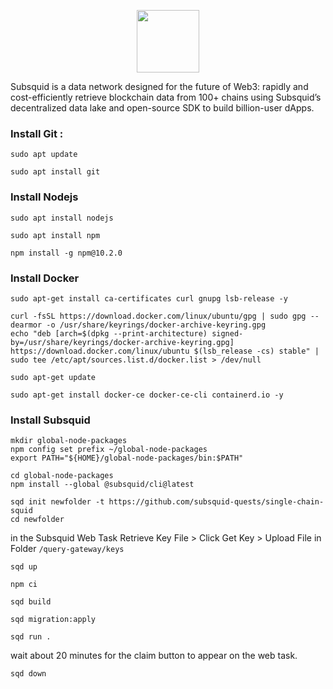 <p align="center"><img height="100" height="auto" src="https://github.com/furidngrt/subsquid/assets/63885192/5bffb1ea-3f82-4bf7-8035-fd99781c630f)](https://github-production-user-asset-6210df.s3.amazonaws.com/63885192/275373993-5bffb1ea-3f82-4bf7-8035-fd99781c630f.png"></p>

 Subsquid is a data network designed for the future of Web3: rapidly and cost-efficiently retrieve blockchain data from 100+ chains using Subsquid’s decentralized data lake and open-source SDK to build billion-user dApps.

### Install Git :
```
sudo apt update
```

```
sudo apt install git
```

### Install Nodejs

```
sudo apt install nodejs
```

```
sudo apt install npm
```

```
npm install -g npm@10.2.0
```

### Install Docker

```
sudo apt-get install ca-certificates curl gnupg lsb-release -y
```

```
curl -fsSL https://download.docker.com/linux/ubuntu/gpg | sudo gpg --dearmor -o /usr/share/keyrings/docker-archive-keyring.gpg
echo "deb [arch=$(dpkg --print-architecture) signed-by=/usr/share/keyrings/docker-archive-keyring.gpg] https://download.docker.com/linux/ubuntu $(lsb_release -cs) stable" | sudo tee /etc/apt/sources.list.d/docker.list > /dev/null
```

```
sudo apt-get update
```

```
sudo apt-get install docker-ce docker-ce-cli containerd.io -y
```

### Install Subsquid

```
mkdir global-node-packages
npm config set prefix ~/global-node-packages
export PATH="${HOME}/global-node-packages/bin:$PATH"
```

```
cd global-node-packages
npm install --global @subsquid/cli@latest
```

```
sqd init newfolder -t https://github.com/subsquid-quests/single-chain-squid
cd newfolder
```


in the Subsquid Web Task Retrieve Key File > Click Get Key > Upload File in Folder `/query-gateway/keys`


```
sqd up
```

```
npm ci
```

```
sqd build
```

```
sqd migration:apply
```

```
sqd run .
```

wait about 20 minutes for the claim button to appear on the web task.

```
sqd down
```
